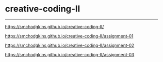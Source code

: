 # creative-coding-II
---
https://smchodgkins.github.io/creative-coding-II/

https://smchodgkins.github.io/creative-coding-II/assignment-01

https://smchodgkins.github.io/creative-coding-II/assignment-02

https://smchodgkins.github.io/creative-coding-II/assignment-03
